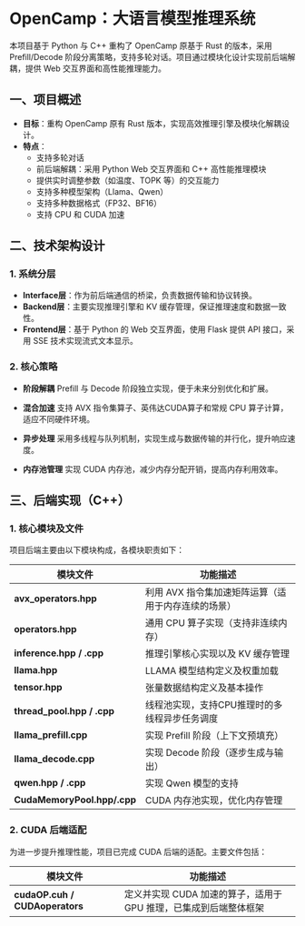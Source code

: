 # OpenCamp：大语言模型推理系统

本项目基于 Python 与 C++ 重构了 OpenCamp 原基于 Rust 的版本，采用 Prefill/Decode 阶段分离策略，支持多轮对话。项目通过模块化设计实现前后端解耦，提供 Web 交互界面和高性能推理能力。

## 一、项目概述

- **目标**：重构 OpenCamp 原有 Rust 版本，实现高效推理引擎及模块化解耦设计。
- **特点**：
  - 支持多轮对话
  - 前后端解耦：采用 Python Web 交互界面和 C++ 高性能推理模块
  - 提供实时调整参数（如温度、TOPK 等）的交互能力
  - 支持多种模型架构（Llama、Qwen）
  - 支持多种数据格式（FP32、BF16）
  - 支持 CPU 和 CUDA 加速

## 二、技术架构设计

### 1. 系统分层

- **Interface层**：作为前后端通信的桥梁，负责数据传输和协议转换。
- **Backend层**：主要实现推理引擎和 KV 缓存管理，保证推理速度和数据一致性。
- **Frontend层**：基于 Python 的 Web 交互界面，使用 Flask 提供 API 接口，采用 SSE 技术实现流式文本显示。

### 2. 核心策略

- **阶段解耦**
  Prefill 与 Decode 阶段独立实现，便于未来分别优化和扩展。

- **混合加速**
  支持 AVX 指令集算子、英伟达CUDA算子和常规 CPU 算子计算，适应不同硬件环境。

- **异步处理**
  采用多线程与队列机制，实现生成与数据传输的并行化，提升响应速度。


- **内存池管理**
  实现 CUDA 内存池，减少内存分配开销，提高内存利用效率。

## 三、后端实现（C++）

### 1. 核心模块及文件

项目后端主要由以下模块构成，各模块职责如下：

| 模块文件                    | 功能描述                                                       |
| --------------------------- | -------------------------------------------------------------- |
| **avx_operators.hpp**       | 利用 AVX 指令集加速矩阵运算（适用于内存连续的场景）             |
| **operators.hpp**           | 通用 CPU 算子实现（支持非连续内存）                             |
| **inference.hpp / .cpp**    | 推理引擎核心实现以及 KV 缓存管理                                |
| **llama.hpp**               | LLAMA 模型结构定义及权重加载                                   |
| **tensor.hpp**              | 张量数据结构定义及基本操作                                      |
| **thread_pool.hpp / .cpp**  | 线程池实现，支持CPU推理时的多线程异步任务调度                    |
| **llama_prefill.cpp**       | 实现 Prefill 阶段（上下文预填充）                               |
| **llama_decode.cpp**        | 实现 Decode 阶段（逐步生成与输出）                              |
| **qwen.hpp / .cpp**         | 实现 Qwen 模型的支持                                           |
| **CudaMemoryPool.hpp/.cpp** | CUDA 内存池实现，优化内存管理                                   |

### 2. CUDA 后端适配

为进一步提升推理性能，项目已完成 CUDA 后端的适配。主要文件包括：

| 模块文件                      | 功能描述                                                     |
| ----------------------------- | ------------------------------------------------------------ |
| **cudaOP.cuh / CUDAoperators**| 定义并实现 CUDA 加速的算子，适用于 GPU 推理，已集成到后端整体框架 |
